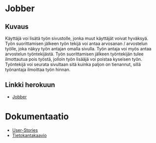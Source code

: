 # Jobber

## Kuvaus
Käyttäjä voi lisätä työn sivustolle, jonka muut käyttäjät voivat hyväksyä. Työn suorittamisen jälkeen työn tekijä voi antaa arvosanan / arvostelun työlle, joka näkyy työn antajan omalla sivulla. Työn antaja voi myös antaa arvostelun työntekijästä. Työn suorittamisen jälkeen työntekijän tulee ilmottautua pois työstä, jolloin työn lisääjä voi poistaa kyseisen työn. Työntekijä voi seurata sivultaan sitä kuinka paljon on tienannut, sillä työnantaja ilmoittaa työn hinnan.

## Linkki herokuun
* [Jobber](https://tsoha-jobber.herokuapp.com/jobs/new/)

# Dokumentaatio
* [User-Stories](https://github.com/nicholsss/Jobber/blob/master/Documentation/user_story.md)
* [Tietokantakaavio](https://github.com/nicholsss/Jobber/blob/master/Documentation/tsoha_kaavio.PNG)
